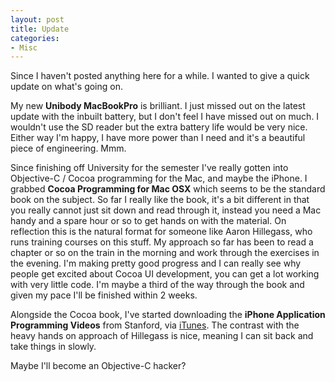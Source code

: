 ```yaml
---
layout: post
title: Update
categories:
- Misc
---
```


Since I haven't posted anything here for a while. I wanted to give a quick
update on what's going on.

My new **Unibody MacBookPro** is brilliant. I just missed out on
the latest update with the inbuilt battery, but I don't feel I have missed out
on much. I wouldn't use the SD reader but the extra battery life would be very
nice. Either way I'm happy, I have more power than I need and it's a beautiful
piece of engineering. Mmm.

Since finishing off University for the semester I've really gotten into
Objective-C / Cocoa programming for the Mac, and maybe the iPhone. I grabbed
**Cocoa Programming for Mac OSX** which seems to be the standard
book on the subject. So far I really like the book, it's a bit different in that
you really cannot just sit down and read through it, instead you need a Mac
handy and a spare hour or so to get hands on with the material. On reflection
this is the natural format for someone like Aaron Hillegass, who runs training
courses on this stuff. My approach so far has been to read a chapter or so on
the train in the morning and work through the exercises in the evening. I'm
making pretty good progress and I can really see why people get excited about
Cocoa UI development, you can get a lot working with very little code. I'm maybe
a third of the way through the book and given my pace I'll be finished within 2
weeks.

Alongside the Cocoa book, I've started downloading the **iPhone Application
Programming Videos** from Stanford, via
[iTunes](http://deimos3.apple.com/WebObjects/Core.woa/Browse/itunes.stanford.edu.2024353965.02024353968). The
contrast with the heavy hands on approach of Hillegass is nice, meaning I can
sit back and take things in slowly.

Maybe I'll become an Objective-C hacker?
